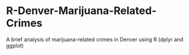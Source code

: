 # R-Denver-Marijuana-Related-Crimes
A brief analysis of marijuana-related crimes in Denver using R (dplyr and ggplot)
